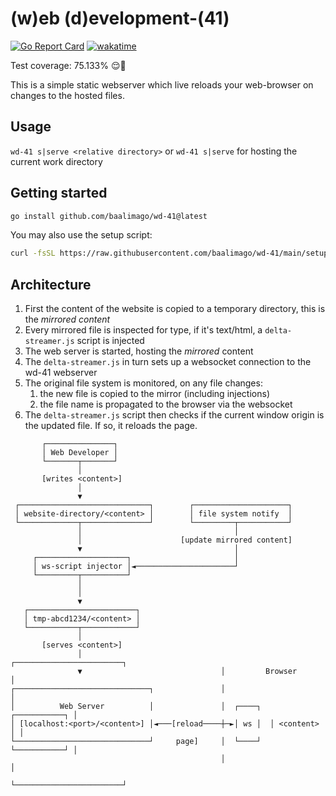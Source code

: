 # (w)eb (d)evelopment-(41)

[![Go Report Card](https://goreportcard.com/badge/github.com/baalimago/wd-41)](https://goreportcard.com/report/github.com/baalimago/wd-41)
[![wakatime](https://wakatime.com/badge/user/018cc8d2-3fd9-47ef-81dc-e4ad645d5f34/project/3bc921ec-dc23-4222-bf00-578f2eda0cbd.svg)](https://wakatime.com/badge/user/018cc8d2-3fd9-47ef-81dc-e4ad645d5f34/project/3bc921ec-dc23-4222-bf00-578f2eda0cbd)

Test coverage: 75.133% 😌👏

This is a simple static webserver which live reloads your web-browser on changes to the hosted files.

## Usage

`wd-41 s|serve <relative directory>` or `wd-41 s|serve` for hosting the current work directory

## Getting started

```bash
go install github.com/baalimago/wd-41@latest
```

You may also use the setup script:

```bash
curl -fsSL https://raw.githubusercontent.com/baalimago/wd-41/main/setup.sh | sh
```

## Architecture

1. First the content of the website is copied to a temporary directory, this is the _mirrored content_
1. Every mirrored file is inspected for type, if it's text/html, a `delta-streamer.js` script is injected
1. The web server is started, hosting the _mirrored_ content
1. The `delta-streamer.js` in turn sets up a websocket connection to the wd-41 webserver
1. The original file system is monitored, on any file changes:
   1. the new file is copied to the mirror (including injections)
   1. the file name is propagated to the browser via the websocket
1. The `delta-streamer.js` script then checks if the current window origin is the updated file. If so, it reloads the page.

```
       ┌───────────────┐
       │ Web Developer │
       └───────┬───────┘
               │
       [writes <content>]
               │
               ▼
 ┌─────────────────────────────┐        ┌─────────────────────┐
 │ website-directory/<content> │        │ file system notify  │
 └─────────────┬───────────────┘        └─────────┬───────────┘
               │                                  │
               │                      [update mirrored content]
               ▼                                  │
     ┌────────────────────┐                       │
     │ ws-script injector │◄──────────────────────┘
     └─────────┬──────────┘
               │
               │
               ▼
   ┌────────────────────────┐
   │ tmp-abcd1234/<content> │
   └───────────┬────────────┘
               │
       [serves <content>]
               │                               ┌────────────────────────┐
               ▼                               │         Browser        │
┌──────────────────────────────┐               │                        │
│          Web Server          │               │  ┌────┐  ┌───────────┐ │
│ [localhost:<port>/<content>] │◄───[reload────┼─►│ ws │  │ <content> │ │
└──────────────────────────────┘     page]     │  └────┘  └───────────┘ │
                                               │                        │
                                               └────────────────────────┘
```
